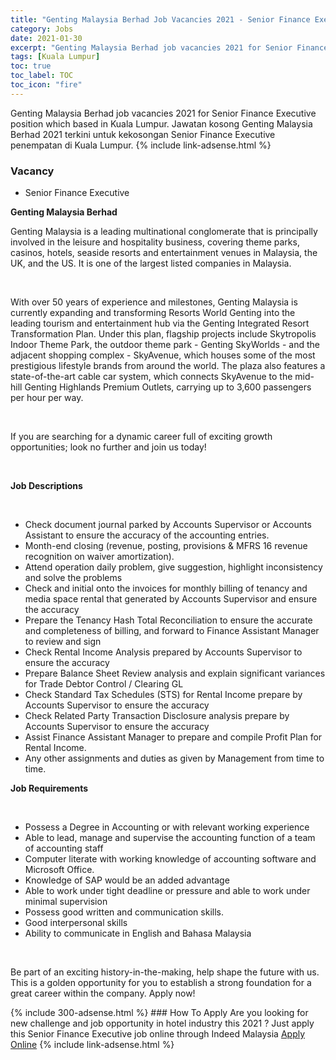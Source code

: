 ```yaml
---
title: "Genting Malaysia Berhad Job Vacancies 2021 - Senior Finance Executive" 
category: Jobs 
date: 2021-01-30 
excerpt: "Genting Malaysia Berhad job vacancies 2021 for Senior Finance Executive position which based in Kuala Lumpur. Jawatan kosong Genting Malaysia Berhad 2021 terkini untuk kekosongan Senior Finance Executive penempatan di Kuala Lumpur" 
tags: [Kuala Lumpur] 
toc: true 
toc_label: TOC 
toc_icon: "fire" 
--- 
```


Genting Malaysia Berhad job vacancies 2021 for Senior Finance Executive position which based in Kuala Lumpur. Jawatan kosong Genting Malaysia Berhad 2021 terkini untuk kekosongan Senior Finance Executive penempatan di Kuala Lumpur. 
{% include link-adsense.html %} 
### Vacancy 
- Senior Finance Executive 
<div><div><p><b>Genting Malaysia Berhad<br>
</b></p><p></p><p>Genting Malaysia is a leading multinational conglomerate that is principally involved in the leisure and hospitality business, covering theme parks, casinos, hotels, seaside resorts and entertainment venues in Malaysia, the UK, and the US. It is one of the largest listed companies in Malaysia.</p><br>
<p></p>
<p>With over 50 years of experience and milestones, Genting Malaysia is currently expanding and transforming Resorts World Genting into the leading tourism and entertainment hub via the Genting Integrated Resort Transformation Plan. Under this plan, flagship projects include Skytropolis Indoor Theme Park, the outdoor theme park - Genting SkyWorlds - and the adjacent shopping complex - SkyAvenue, which houses some of the most prestigious lifestyle brands from around the world. The plaza also features a state-of-the-art cable car system, which connects SkyAvenue to the mid-hill Genting Highlands Premium Outlets, carrying up to 3,600 passengers per hour per way.</p><br>
<p></p>
<p>If you are searching for a dynamic career full of exciting growth opportunities; look no further and join us today!</p><br>
<p></p>
<div>
</div><div></div><p><b>Job Descriptions</b></p><br>
<p></p>
<ul><li>Check document journal parked by Accounts Supervisor or Accounts Assistant to ensure the accuracy of the accounting entries.</li>
<li>Month-end closing (revenue, posting, provisions &amp; MFRS 16 revenue recognition on waiver amortization).</li>
<li>Attend operation daily problem, give suggestion, highlight inconsistency and solve the problems</li>
<li>Check and initial onto the invoices for monthly billing of tenancy and media space rental that generated by Accounts Supervisor and ensure the accuracy</li>
<li>Prepare the Tenancy Hash Total Reconciliation to ensure the accurate and completeness of billing, and forward to Finance Assistant Manager to review and sign</li>
<li>Check Rental Income Analysis prepared by Accounts Supervisor to ensure the accuracy</li>
<li>Prepare Balance Sheet Review analysis and explain significant variances for Trade Debtor Control / Clearing GL</li>
<li>Check Standard Tax Schedules (STS) for Rental Income prepare by Accounts Supervisor to ensure the accuracy</li>
<li>Check Related Party Transaction Disclosure analysis prepare by Accounts Supervisor to ensure the accuracy</li>
<li>Assist Finance Assistant Manager to prepare and compile Profit Plan for Rental Income.</li>
<li>Any other assignments and duties as given by Management from time to time.<br>
</li></ul><p></p><p><b>Job Requirements</b></p><br>
<p></p>
<ul><li>Possess a Degree in Accounting or with relevant working experience</li>
<li>Able to lead, manage and supervise the accounting function of a team of accounting staff</li>
<li>Computer literate with working knowledge of accounting software and Microsoft Office.</li>
<li>Knowledge of SAP would be an added advantage</li>
<li>Able to work under tight deadline or pressure and able to work under minimal supervision</li>
<li>Possess good written and communication skills.</li>
<li>Good interpersonal skills
</li><li>Ability to communicate in English and Bahasa Malaysia</li></ul><br>
<p></p>
<p>Be part of an exciting history-in-the-making, help shape the future with us. This is a golden opportunity for you to establish a strong foundation for a great career within the company. Apply now!</p></div></div> 
{% include 300-adsense.html %} 
### How To Apply 
Are you looking for new challenge and job opportunity in hotel industry this 2021 ?
Just apply this Senior Finance Executive job online through Indeed Malaysia 
<a href="https://malaysia.indeed.com/viewjob?jk=723c31c45918cbf0" class="btn btn--info" target="_blank" rel="nofollow noopenner">Apply Online</a> 
{% include link-adsense.html %} 